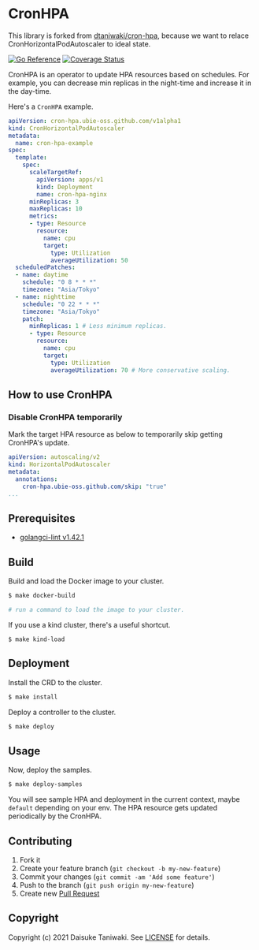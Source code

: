 # CronHPA

This library is forked from [dtaniwaki/cron-hpa](https://github.com/dtaniwaki/cron-hpa), because we want to relace CronHorizontalPodAutoscaler to ideal state.

[![Go Reference][godoc-image]][godoc-link]
[![Coverage Status][cov-image]][cov-link]

CronHPA is an operator to update HPA resources based on schedules. For example, you can decrease min replicas in the night-time and increase it in the day-time.

Here's a `CronHPA` example.

```yaml
apiVersion: cron-hpa.ubie-oss.github.com/v1alpha1
kind: CronHorizontalPodAutoscaler
metadata:
  name: cron-hpa-example
spec:
  template:
    spec:
      scaleTargetRef:
        apiVersion: apps/v1
        kind: Deployment
        name: cron-hpa-nginx
      minReplicas: 3
      maxReplicas: 10
      metrics:
      - type: Resource
        resource:
          name: cpu
          target:
            type: Utilization
            averageUtilization: 50
  scheduledPatches:
  - name: daytime
    schedule: "0 8 * * *"
    timezone: "Asia/Tokyo"
  - name: nighttime
    schedule: "0 22 * * *"
    timezone: "Asia/Tokyo"
    patch:
      minReplicas: 1 # Less minimum replicas.
      - type: Resource
        resource:
          name: cpu
          target:
            type: Utilization
            averageUtilization: 70 # More conservative scaling.
```

## How to use CronHPA

### Disable CronHPA temporarily

Mark the target HPA resource as below to temporarily skip getting CronHPA's update.

```yaml
apiVersion: autoscaling/v2
kind: HorizontalPodAutoscaler
metadata:
  annotations:
    cron-hpa.ubie-oss.github.com/skip: "true"
...
```

## Prerequisites

- [golangci-lint v1.42.1](https://github.com/golangci/golangci-lint)

## Build

Build and load the Docker image to your cluster.

```bash
$ make docker-build

# run a command to load the image to your cluster.
```

If you use a kind cluster, there's a useful shortcut.

```
$ make kind-load
```

## Deployment

Install the CRD to the cluster.

```bash
$ make install
```

Deploy a controller to the cluster.

```bash
$ make deploy
```

## Usage

Now, deploy the samples.

```bash
$ make deploy-samples
```

You will see sample HPA and deployment in the current context, maybe `default` depending on your env. The HPA resource gets updated periodically by the CronHPA.

## Contributing

1. Fork it
2. Create your feature branch (`git checkout -b my-new-feature`)
3. Commit your changes (`git commit -am 'Add some feature'`)
4. Push to the branch (`git push origin my-new-feature`)
5. Create new [Pull Request](../../pull/new/master)

## Copyright

Copyright (c) 2021 Daisuke Taniwaki. See [LICENSE](LICENSE) for details.


[godoc-image]: https://pkg.go.dev/badge/github.com/ubie-oss/cron-hpa.svg
[godoc-link]: https://pkg.go.dev/github.com/ubie-oss/cron-hpa
[cov-image]:   https://coveralls.io/repos/github/ubie-oss/cron-hpa/badge.svg?branch=main
[cov-link]:    https://coveralls.io/github/ubie-oss/cron-hpa?branch=main

